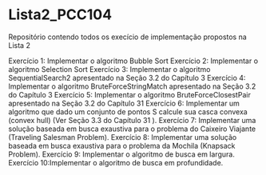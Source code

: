 # Lista2_PCC104

Repositório contendo todos os execício de implementação propostos na Lista 2

Exercício 1: Implementar o algoritmo Bubble Sort
Exercício 2: Implementar o algoritmo Selection Sort
Exercício 3: Implementar o algoritmo SequentialSearch2 apresentado na Seção 3.2 do Capítulo 3
Exercício 4: Implementar o algoritmo BruteForceStringMatch apresentado na Seção 3.2 do Capítulo 3 
Exercício 5: Implementar o algoritmo BruteForceClosestPair apresentado na Seção 3.2 do Capítulo 31
Exercício 6: Implementar um algoritmo que dado um conjunto de pontos S calcule sua casca convexa (convex hull) (Ver Seção 3.3 do Capítulo 31 ).
Exercício 7: Implementar uma solução baseada em busca exaustiva para o problema do Caixeiro Viajante (Traveling Salesman Problem). 
Exercício 8: Implementar uma solução baseada em busca exaustiva para o problema da Mochila (Knapsack Problem). 
Exercício 9: Implementar o algoritmo de busca em largura. 
Exercício 10:Implementar o algoritmo de busca em profundidade.

